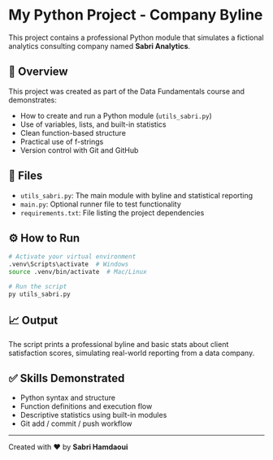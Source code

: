 
# My Python Project - Company Byline

This project contains a professional Python module that simulates a fictional analytics consulting company named **Sabri Analytics**.

## 📌 Overview

This project was created as part of the Data Fundamentals course and demonstrates:

- How to create and run a Python module (`utils_sabri.py`)
- Use of variables, lists, and built-in statistics
- Clean function-based structure
- Practical use of f-strings
- Version control with Git and GitHub

## 📂 Files

- `utils_sabri.py`: The main module with byline and statistical reporting
- `main.py`: Optional runner file to test functionality
- `requirements.txt`: File listing the project dependencies

## ⚙️ How to Run

```bash
# Activate your virtual environment
.venv\Scripts\activate  # Windows
source .venv/bin/activate  # Mac/Linux

# Run the script
py utils_sabri.py
```

## 📈 Output

The script prints a professional byline and basic stats about client satisfaction scores, simulating real-world reporting from a data company.

## ✅ Skills Demonstrated

- Python syntax and structure
- Function definitions and execution flow
- Descriptive statistics using built-in modules
- Git add / commit / push workflow

---

Created with ❤️ by **Sabri Hamdaoui**
